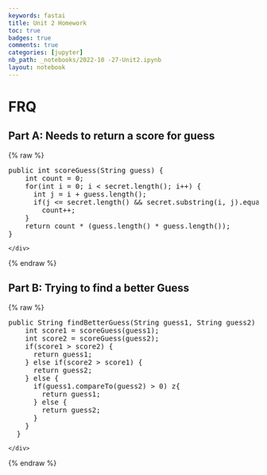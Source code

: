 ```yaml
---
keywords: fastai
title: Unit 2 Homework
toc: true 
badges: true
comments: true
categories: [jupyter]
nb_path: _notebooks/2022-10 -27-Unit2.ipynb
layout: notebook
---
```


<!--
#################################################
### THIS FILE WAS AUTOGENERATED! DO NOT EDIT! ###
#################################################
# file to edit: _notebooks/2022-10 -27-Unit2.ipynb
-->

<div class="container" id="notebook-container">
        
<div class="cell border-box-sizing text_cell rendered"><div class="inner_cell">
<div class="text_cell_render border-box-sizing rendered_html">
<h1 id="FRQ">FRQ<a class="anchor-link" href="#FRQ"> </a></h1>
</div>
</div>
</div>
<div class="cell border-box-sizing text_cell rendered"><div class="inner_cell">
<div class="text_cell_render border-box-sizing rendered_html">
<h2 id="Part-A:-Needs-to-return-a-score-for-guess">Part A: Needs to return a score for guess<a class="anchor-link" href="#Part-A:-Needs-to-return-a-score-for-guess"> </a></h2>
</div>
</div>
</div>
    {% raw %}
    
<div class="cell border-box-sizing code_cell rendered">
<div class="input">

<div class="inner_cell">
    <div class="input_area">
<div class=" highlight hl-java"><pre><span></span><span class="kd">public</span> <span class="kt">int</span> <span class="nf">scoreGuess</span><span class="p">(</span><span class="n">String</span> <span class="n">guess</span><span class="p">)</span> <span class="p">{</span>
    <span class="kt">int</span> <span class="n">count</span> <span class="o">=</span> <span class="mi">0</span><span class="p">;</span>
    <span class="k">for</span><span class="p">(</span><span class="kt">int</span> <span class="n">i</span> <span class="o">=</span> <span class="mi">0</span><span class="p">;</span> <span class="n">i</span> <span class="o">&lt;</span> <span class="n">secret</span><span class="p">.</span><span class="na">length</span><span class="p">();</span> <span class="n">i</span><span class="o">++</span><span class="p">)</span> <span class="p">{</span>
      <span class="kt">int</span> <span class="n">j</span> <span class="o">=</span> <span class="n">i</span> <span class="o">+</span> <span class="n">guess</span><span class="p">.</span><span class="na">length</span><span class="p">();</span>
      <span class="k">if</span><span class="p">(</span><span class="n">j</span> <span class="o">&lt;=</span> <span class="n">secret</span><span class="p">.</span><span class="na">length</span><span class="p">()</span> <span class="o">&amp;&amp;</span> <span class="n">secret</span><span class="p">.</span><span class="na">substring</span><span class="p">(</span><span class="n">i</span><span class="p">,</span> <span class="n">j</span><span class="p">).</span><span class="na">equals</span><span class="p">(</span><span class="n">guess</span><span class="p">))</span>
        <span class="n">count</span><span class="o">++</span><span class="p">;</span>
    <span class="p">}</span>
    <span class="k">return</span> <span class="n">count</span> <span class="o">*</span> <span class="p">(</span><span class="n">guess</span><span class="p">.</span><span class="na">length</span><span class="p">()</span> <span class="o">*</span> <span class="n">guess</span><span class="p">.</span><span class="na">length</span><span class="p">());</span>
<span class="p">}</span>
</pre></div>

    </div>
</div>
</div>

</div>
    {% endraw %}

<div class="cell border-box-sizing text_cell rendered"><div class="inner_cell">
<div class="text_cell_render border-box-sizing rendered_html">
<h2 id="Part-B:-Trying-to-find-a-better-Guess">Part B: Trying to find a better Guess<a class="anchor-link" href="#Part-B:-Trying-to-find-a-better-Guess"> </a></h2>
</div>
</div>
</div>
    {% raw %}
    
<div class="cell border-box-sizing code_cell rendered">
<div class="input">

<div class="inner_cell">
    <div class="input_area">
<div class=" highlight hl-java"><pre><span></span><span class="kd">public</span> <span class="n">String</span> <span class="nf">findBetterGuess</span><span class="p">(</span><span class="n">String</span> <span class="n">guess1</span><span class="p">,</span> <span class="n">String</span> <span class="n">guess2</span><span class="p">)</span> <span class="p">{</span>
    <span class="kt">int</span> <span class="n">score1</span> <span class="o">=</span> <span class="n">scoreGuess</span><span class="p">(</span><span class="n">guess1</span><span class="p">);</span>
    <span class="kt">int</span> <span class="n">score2</span> <span class="o">=</span> <span class="n">scoreGuess</span><span class="p">(</span><span class="n">guess2</span><span class="p">);</span>
    <span class="k">if</span><span class="p">(</span><span class="n">score1</span> <span class="o">&gt;</span> <span class="n">score2</span><span class="p">)</span> <span class="p">{</span>
      <span class="k">return</span> <span class="n">guess1</span><span class="p">;</span>
    <span class="p">}</span> <span class="k">else</span> <span class="k">if</span><span class="p">(</span><span class="n">score2</span> <span class="o">&gt;</span> <span class="n">score1</span><span class="p">)</span> <span class="p">{</span>
      <span class="k">return</span> <span class="n">guess2</span><span class="p">;</span>
    <span class="p">}</span> <span class="k">else</span> <span class="p">{</span>
      <span class="k">if</span><span class="p">(</span><span class="n">guess1</span><span class="p">.</span><span class="na">compareTo</span><span class="p">(</span><span class="n">guess2</span><span class="p">)</span> <span class="o">&gt;</span> <span class="mi">0</span><span class="p">)</span> <span class="n">z</span><span class="p">{</span>
        <span class="k">return</span> <span class="n">guess1</span><span class="p">;</span>
      <span class="p">}</span> <span class="k">else</span> <span class="p">{</span>
        <span class="k">return</span> <span class="n">guess2</span><span class="p">;</span>
      <span class="p">}</span>
    <span class="p">}</span>
  <span class="p">}</span>
</pre></div>

    </div>
</div>
</div>

</div>
    {% endraw %}

</div>
 

